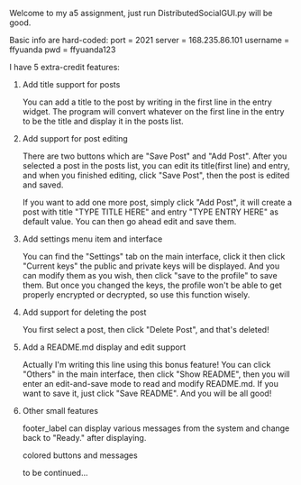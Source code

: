 Welcome to my a5 assignment, just run DistributedSocialGUI.py will be good.

Basic info are hard-coded:
port = 2021
server = 168.235.86.101
username = ffyuanda
pwd = ffyuanda123

I have 5 extra-credit features:

1. Add title support for posts

    You can add a title to the post by writing in the first line in the entry
    widget. The program will convert whatever on the first line in the entry to be
    the title and display it in the posts list.
    
2. Add support for post editing

    There are two buttons which are "Save Post" and "Add Post". After you selected
    a post in the posts list, you can edit its title(first line) and entry, 
    and when you finished editing, click "Save Post", then the post is edited and saved.
    
    If you want to add one more post, simply click "Add Post", it will create a
    post with title "TYPE TITLE HERE" and entry "TYPE ENTRY HERE" as default value.
    You can then go ahead edit and save them.
    
3. Add settings menu item and interface

    You can find the "Settings" tab on the main interface, click it then click
    "Current keys" the public and private keys will be displayed. And you can modify
    them as you wish, then click "save to the profile" to save them. But once you
    changed the keys, the profile won't be able to get properly encrypted or
    decrypted, so use this function wisely. 
    
4. Add support for deleting the post

    You first select a post, then click "Delete Post", and that's deleted!

5. Add a README.md display and edit support

    Actually I'm writing this line using this bonus feature! You can click "Others" 
    in the main interface, then click "Show README", then you will enter an edit-and-save 
    mode to read and modify README.md. If you want to save it, just click "Save README". And
    you will be all good!

6. Other small features
 
    footer_label can display various messages from the
    system and change back to "Ready." after displaying.
    
    colored buttons and messages
    
    to be continued...